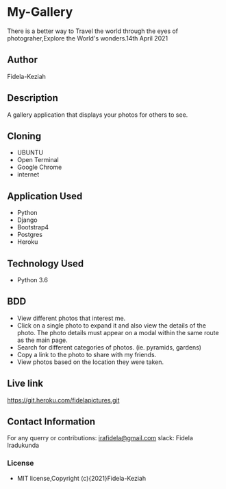 # My-Gallery

There is a better way to Travel the world through the eyes of photograher,Explore the World's wonders.14th April 2021
## Author
Fidela-Keziah

## Description
 A gallery application that displays your photos for others to see.

## Cloning
* UBUNTU
* Open Terminal
* Google Chrome
* internet

## Application Used
* Python
* Django
* Bootstrap4
* Postgres
* Heroku

## Technology Used
* Python 3.6

## BDD
* View different photos that interest me.
* Click on a single photo to expand it and also view the details of the photo. The photo details must appear on a modal within the same route as the main page.
* Search for different categories of photos. (ie. pyramids, gardens)
* Copy a link to the photo to share with my friends.
* View photos based on the location they were taken.

## Live link
https://git.heroku.com/fidelapictures.git

## Contact Information
For any querry or contributions:
irafidela@gmail.com
slack: Fidela Iradukunda

### License
* MIT license,Copyright (c){2021}Fidela-Keziah